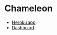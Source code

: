 # Chameleon

- [Heroku app](http://chameleon554.herokuapp.com/).
- [Dashboard](https://dashboard.heroku.com/apps/chameleon554).
